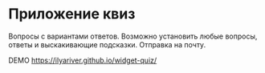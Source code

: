 # Приложение квиз
Вопросы с вариантами ответов.
Возможно установить любые вопросы, ответы и выскакивающие подсказки.
Отправка на почту.

DEMO https://ilyariver.github.io/widget-quiz/
